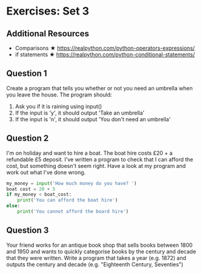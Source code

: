 # Exercises: Set 3

## Additional Resources

* Comparisons ★ https://realpython.com/python-operators-expressions/
* if statements ★ https://realpython.com/python-conditional-statements/

## Question 1

Create a program that tells you whether or not you need an umbrella when you leave the house.
The program should:

1. Ask you if it is raining using input()
2. If the input is 'y', it should output 'Take an umbrella'
3. If the input is 'n', it should output 'You don't need an umbrella'

## Question 2

I'm on holiday and want to hire a boat. The boat hire costs £20 + a refundable £5 deposit. I've written a program to check that I can afford the cost, but something doesn't seem right.
Have a look at my program and work out what I've done wrong.

```python
my_money = input('How much money do you have? ')
boat cost = 20 + 5
if my_money < boat_cost:
    print('You can afford the boat hire')
else:
    print('You cannot afford the board hire')
```

## Question 3

Your friend works for an antique book shop that sells books between 1800 and 1950 and wants to quickly categorise books by the century and decade that they were written.
Write a program that takes a year (e.g. 1872) and outputs the century and decade (e.g. "Eighteenth
Century, Seventies")

